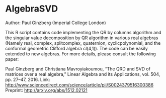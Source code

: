 # AlgebraSVD
Author: Paul Ginzberg (Imperial College London)

This R script contains code implementing the QR by columns algorithm and the singular value decomposition by QR algorithm in various real algebras (Namely real, complex, splitcomplex, quaternion, cyclicpolynomial, and the conformal geometric Clifford algebra cl(4,1)). The code can be easily extended to new algebras. For more details, please consult the following paper:

Paul Ginzberg and Christiana Mavroyiakoumou, “The QRD and SVD of matrices over a real algebra,” Linear Algebra and its Applications, vol. 504, pp. 27–47, 2016.
Link: http://www.sciencedirect.com/science/article/pii/S0024379516300386
Preprint: http://arxiv.org/abs/1512.02121
